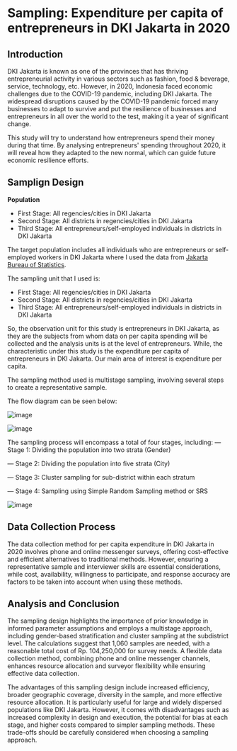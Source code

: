 # Sampling: Expenditure per capita of entrepreneurs in DKI Jakarta in 2020

## Introduction
DKI Jakarta is known as one of the provinces that has thriving entrepreneurial activity in various sectors such as fashion, food & beverage, service, technology, etc. However, in 2020, Indonesia faced economic challenges due to the COVID-19 pandemic, including DKI Jakarta. The widespread disruptions caused by the COVID-19 pandemic forced many businesses to adapt to survive and put the resilience of businesses and entrepreneurs in all over the world to the test, making it a year of significant change.

This study will try to understand how entrepreneurs spend their money during that time. By analysing entrepreneurs' spending throughout 2020, it will reveal how they adapted to the new normal, which can guide future economic resilience efforts.

## Samplign Design

**Population**
- First Stage: All regencies/cities in DKI Jakarta
- Second Stage: All districts in regencies/cities in DKI Jakarta
- Third Stage: All entrepreneurs/self-employed individuals in districts in DKI Jakarta

The target population includes all individuals who are entrepreneurs or self-employed workers in DKI Jakarta where I used the data from [Jakarta Bureau of Statistics](https://jakarta.bps.go.id/).

The sampling unit that I used is:
- First Stage: All regencies/cities in DKI Jakarta
- Second Stage: All districts in regencies/cities in DKI Jakarta
- Third Stage: All entrepreneurs/self-employed individuals in districts in DKI Jakarta

So, the observation unit for this study is entrepreneurs in DKI Jakarta, as they are the subjects from whom data on per capita spending will be collected and the analysis units is at the level of entrepreneurs. While, the characteristic under this study is the expenditure per capita of entrepreneurs in DKI Jakarta. Our main area of interest is expenditure per capita.

The sampling method used is multistage sampling, involving several steps to create a representative sample. 

The flow diagram can be seen below:

![image](https://github.com/rifaisyap/sampling_project/assets/134842689/e222d091-bc5e-47c8-815a-44ce2d41c498)

![image](https://github.com/rifaisyap/sampling_project/assets/134842689/ff397630-2322-49cd-b311-ac7eb01301a0)

The sampling process will encompass a total of four stages, including:
— Stage 1: Dividing the population into two strata (Gender)

— Stage 2: Dividing the population into five strata (City)

— Stage 3: Cluster sampling for sub-district within each stratum

— Stage 4: Sampling using Simple Random Sampling method or SRS

![image](https://github.com/rifaisyap/sampling_project/assets/134842689/8831c6cb-8137-4967-85cc-d4781d81cc77)

## Data Collection Process

The data collection method for per capita expenditure in DKI Jakarta in 2020 involves phone and online messenger surveys, offering cost-effective and efficient alternatives to traditional methods. However, ensuring a representative sample and interviewer skills are essential considerations, while cost, availability, willingness to participate, and response accuracy are factors to be taken into account when using these methods.


## Analysis and Conclusion
The sampling design highlights the importance of prior knowledge in informed parameter assumptions and employs a multistage approach, including gender-based stratification and cluster sampling at the subdistrict level. The calculations suggest that 1,060 samples are needed, with a reasonable total cost of Rp. 104,250,000 for survey needs. A flexible data collection method, combining phone and online messenger channels, enhances resource allocation and surveyor flexibility while ensuring effective data collection.

The advantages of this sampling design include increased efficiency, broader geographic coverage, diversity in the sample, and more effective resource allocation. It is particularly useful for large and widely dispersed populations like DKI Jakarta. However, it comes with disadvantages such as increased complexity in design and execution, the potential for bias at each stage, and higher costs compared to simpler sampling methods. These trade-offs should be carefully considered when choosing a sampling approach.



